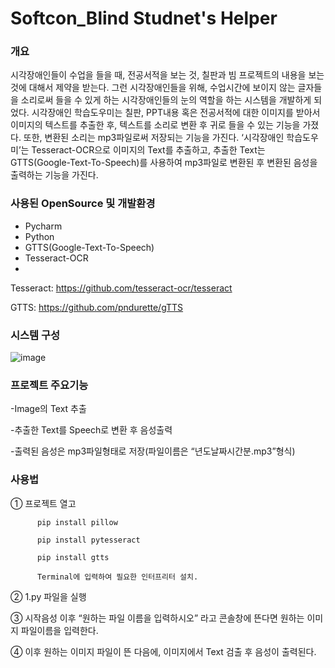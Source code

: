 # Softcon_Blind Studnet's Helper
### 개요

시각장애인들이 수업을 들을 때, 전공서적을 보는 것, 칠판과 빔 프로젝트의 내용을 보는 것에 대해서 제약을 받는다. 그런 시각장애인들을 위해, 수업시간에 보이지 않는 글자들을 소리로써 들을 수 있게 하는 시각장애인들의 눈의 역할을 하는 시스템을 개발하게 되었다. 시각장애인 학습도우미는 칠판, PPT내용 혹은 전공서적에 대한 이미지를 받아서 이미지의 텍스트를 추출한 후, 텍스트를 소리로 변환 후 귀로 들을 수 있는 기능을 가졌다. 또한, 변환된 소리는 mp3파일로써 저장되는 기능을 가진다. ‘시각장애인 학습도우미’는 Tesseract-OCR으로 이미지의 Text를 추출하고, 추출한 Text는 GTTS(Google-Text-To-Speech)를 사용하여 mp3파일로 변환된 후 변환된 음성을 출력하는 기능을 가진다.

### 사용된 OpenSource 및 개발환경

-  Pycharm 
-  Python 
-  GTTS(Google-Text-To-Speech) 
-  Tesseract-OCR
-  

 Tesseract: https://github.com/tesseract-ocr/tesseract
 
 GTTS:  https://github.com/pndurette/gTTS

### 시스템 구성

![image](https://user-images.githubusercontent.com/49527233/66266625-63c7fa80-e862-11e9-8020-509ca9fc47a4.png)

### 프로젝트 주요기능

 -Image의 Text 추출
 
 -추출한 Text를 Speech로 변환 후 음성출력
 
 -출력된 음성은 mp3파일형태로 저장(파일이름은 “년도날짜시간분.mp3”형식)

### 사용법 


① 프로젝트 열고 
          
          pip install pillow 
          
          pip install pytesseract 
          
          pip install gtts
          
          Terminal에 입력하여 필요한 인터프리터 설치.

② 1.py 파일을 실행

③ 시작음성 이후 “원하는 파일 이름을 입력하시오” 라고 콘솔창에 뜬다면 원하는 이미지 파일이름을 입력한다.

④ 이후 원하는 이미지 파일이 뜬 다음에, 이미지에서 Text 검출 후 음성이 출력된다.




